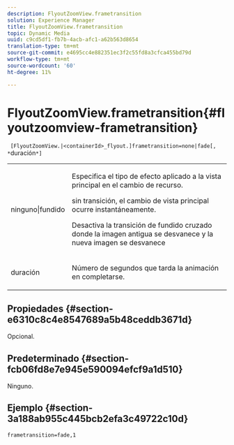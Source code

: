 ```yaml
---
description: FlyoutZoomView.frametransition
solution: Experience Manager
title: FlyoutZoomView.frametransition
topic: Dynamic Media
uuid: c9cd5df1-fb7b-4acb-afc1-a62b563d8654
translation-type: tm+mt
source-git-commit: e4695cc4e882351ec3f2c55fd8a3cfca455bd79d
workflow-type: tm+mt
source-wordcount: '60'
ht-degree: 11%

---
```



# FlyoutZoomView.frametransition{#flyoutzoomview-frametransition}

` [FlyoutZoomView.|<containerId>_flyout.]frametransition=none|fade[, *`duración`*]`

<table id="table_FC34B37AACFB4E92A37E1D2D93D5F0D2"> 
 <tbody> 
  <tr> 
   <td colname="col1"> <p> <span class="codeph"> ninguno|fundido</span> </p> </td> 
   <td colname="col2"> <p> </p> <p> Especifica el tipo de efecto aplicado a la vista principal en el cambio de recurso. </p> <p><span class="codeph"> </span> sin transición, el cambio de vista principal ocurre instantáneamente. </p> <p><span class="codeph"> Desactiva la transición de fundido </span> cruzado donde la imagen antigua se desvanece y la nueva imagen se desvanece </p> <p> </p> </td> 
  </tr> 
  <tr> 
   <td colname="col1"> <p><span class="codeph"><span class="varname"> duración</span></span> </p> </td> 
   <td colname="col2"> <p> Número de segundos que tarda la animación en completarse. </p> </td> 
  </tr> 
 </tbody> 
</table>

## Propiedades {#section-e6310c8c4e8547689a5b48ceddb3671d}

Opcional.

## Predeterminado {#section-fcb06fd8e7e945e590094efcf9a1d510}

Ninguno.

## Ejemplo {#section-3a188ab955c445bcb2efa3c49722c10d}

`frametransition=fade,1`
